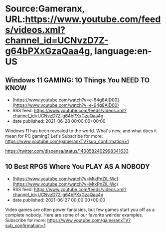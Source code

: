 # Source:Gameranx, URL:https://www.youtube.com/feeds/videos.xml?channel_id=UCNvzD7Z-g64bPXxGzaQaa4g, language:en-US

## Windows 11 GAMING: 10 Things You NEED TO KNOW
 - [https://www.youtube.com/watch?v=e-64g8AiD00](https://www.youtube.com/watch?v=e-64g8AiD00)
 - RSS feed: https://www.youtube.com/feeds/videos.xml?channel_id=UCNvzD7Z-g64bPXxGzaQaa4g
 - date published: 2021-06-28 00:00:00+00:00

Windows 11 has been revealed to the world. What's new, and what does it mean for PC gaming? Let's 
Subscribe for more: https://www.youtube.com/gameranxTV?sub_confirmation=1

https://twitter.com/dispensa/status/1408582402998341633

## 10 Best RPGS Where You PLAY AS A NOBODY
 - [https://www.youtube.com/watch?v=MtkPnZiL-Wc](https://www.youtube.com/watch?v=MtkPnZiL-Wc)
 - RSS feed: https://www.youtube.com/feeds/videos.xml?channel_id=UCNvzD7Z-g64bPXxGzaQaa4g
 - date published: 2021-06-27 00:00:00+00:00

Video games are often power fantasies, but few games start you off as a complete nobody. Here are some of our favorite weirder examples.
Subscribe for more: https://www.youtube.com/gameranxTV?sub_confirmation=1

